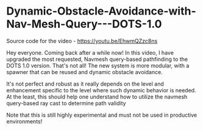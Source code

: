 # Dynamic-Obstacle-Avoidance-with-Nav-Mesh-Query---DOTS-1.0
Source code for the video - https://youtu.be/EhwmQZzc8ns

Hey everyone. Coming back after a while now! In this video, I have upgraded the most requested, Navmesh query-based pathfinding to the DOTS 1.0 version. 
That's not all! The new system is more modular, with a spawner that can be reused and dynamic obstacle avoidance. 

It's not perfect and robust as it really depends on the level and enhancement specific to the level where such dynamic behavior is needed. At the least, this should help one understand how to utilize the navmesh query-based ray cast to determine path validity

Note that this is still highly experimental and must not be used in productive environments!
